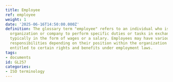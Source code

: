 ```yaml
---
title: Employee
ref: employee
weight: 1
date: '2025-06-16T14:50:00.000Z'
definition: The glossary term "employee" refers to an individual who is hired by an
  organization or company to perform specific duties or tasks in exchange for compensation,
  typically in the form of wages or a salary. Employees may have various roles and
  responsibilities depending on their position within the organization and are often
  entitled to certain rights and benefits under employment laws.
tags:
- documents
id: GL257
categories:
- ISO terminology
---
```


